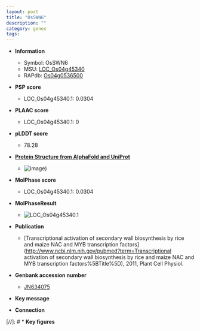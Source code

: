 ```yaml
---
layout: post
title: "OsSWN6"
description: ""
category: genes
tags: 
---
```


* **Information**  
    + Symbol: OsSWN6  
    + MSU: [LOC_Os04g45340](http://rice.plantbiology.msu.edu/cgi-bin/ORF_infopage.cgi?orf=LOC_Os04g45340)  
    + RAPdb: [Os04g0536500](http://rapdb.dna.affrc.go.jp/viewer/gbrowse_details/irgsp1?name=Os04g0536500)  

* **PSP score**  
    + LOC_Os04g45340.1: 0.0304 

* **PLAAC score**  
    + LOC_Os04g45340.1: 0 

* **pLDDT score**
    + 78.28

* **[Protein Structure from AlphaFold and UniProt](https://www.uniprot.org/uniprotkb/Q0JBE9/entry#structure)**
    + ![image](https://ricepsp.github.io/images/Q0/AF-Q0JBE9-F1.png))

* **MolPhase score**
    + LOC_Os04g45340.1: 0.0304

* **MolPhaseResult**
    + ![LOC_Os04g45340.1](https://ricepsp.github.io/pictures/LOC_Os04g/LOC_Os04g45340.1.png)

* **Publication**  
    + [Transcriptional activation of secondary wall biosynthesis by rice and maize NAC and MYB transcription factors](http://www.ncbi.nlm.nih.gov/pubmed?term=Transcriptional activation of secondary wall biosynthesis by rice and maize NAC and MYB transcription factors%5BTitle%5D), 2011, Plant Cell Physiol.

* **Genbank accession number**  
    + [JN634075](http://www.ncbi.nlm.nih.gov/nuccore/JN634075)

* **Key message**  

* **Connection**  

[//]: # * **Key figures**  


